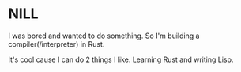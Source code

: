 # NILL

I was bored and wanted to do something. So I'm building a compiler(/interpreter) in Rust.

It's cool cause I can do 2 things I like. Learning Rust and writing Lisp.
